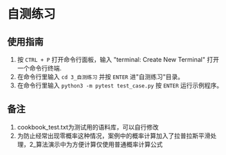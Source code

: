 # 自测练习

## 使用指南

1. 按 `CTRL + P` 打开命令行面板，输入 "terminal: Create New Terminal" 打开一个命令行终端.
2. 在命令行里输入 `cd 3_自测练习` 并按 `ENTER` 进"自测练习"目录。
3. 在命令行里输入 `python3 -m pytest test_case.py` 按 `ENTER` 运行示例程序。

## 备注
1. cookbook_test.txt为测试用的语料库，可以自行修改
2. 为防止经常出现零概率这种情况，案例中的概率计算加入了拉普拉斯平滑处理，2_算法演示中为方便计算仅使用普通概率计算公式
